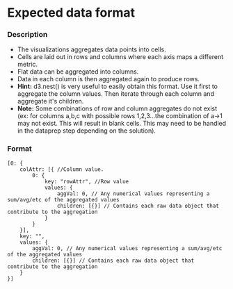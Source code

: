 # Expected data format

### Description
* The visualizations aggregates data points into cells. 
* Cells are laid out in rows and columns where each axis maps a different metric.
* Flat data can be aggregated into columns. 
* Data in each column is then aggregated again to produce rows. 
* **Hint:** d3.nest() is very useful to easily obtain this format. Use it first to aggregate the column values. Then iterate through each column and aggregate it's children. 
* **Note:** Some combinations of row and column aggregates do not exist (ex: for columns a,b,c with possible rows 1,2,3...the combination of a->1 may not exist. This will result in blank cells. This may need to be handled in the dataprep step depending on the solution).

### Format 
```
[0: {
    colAttr: [{ //Column value. 
        0: {
            key: "rowAttr", //Row value
            values: {
                aggVal: 0, // Any numerical values representing a sum/avg/etc of the aggregated values
                children: [{}] // Contains each raw data object that contribute to the aggregation
            }
        }
    }],
    key: "",
    values: {
        aggVal: 0, // Any numerical values representing a sum/avg/etc of the aggregated values
        children: [{}] // Contains each raw data object that contribute to the aggregation
    }
}]

```


